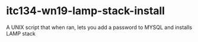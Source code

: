 # itc134-wn19-lamp-stack-install
A UNIX script that when ran, lets you add a password to MYSQL and installs LAMP stack
